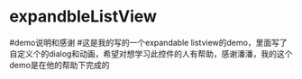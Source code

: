 # expandbleListView
#demo说明和感谢
#这是我的写的一个expandable listview的demo，里面写了自定义个的dialog和动画，希望对想学习此控件的人有帮助，感谢潘潘，我的这个demo是在他的帮助下完成的
